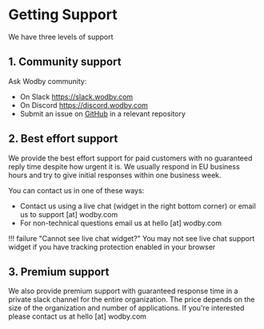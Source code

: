 # Getting Support

We have three levels of support

## 1. Community support

Ask Wodby community:

- On Slack https://slack.wodby.com
- On Discord https://discord.wodby.com
- Submit an issue on [GitHub](https://github.com/wodby) in a relevant repository

## 2. Best effort support

We provide the best effort support for paid customers with no guaranteed reply time despite how urgent it is. We usually respond in EU business hours and try to give initial responses within one business week.

You can contact us in one of these ways:

* Contact us using a live chat (widget in the right bottom corner) or email us to support [at] wodby.com
* For non-technical questions email us at hello [at] wodby.com

!!! failure "Cannot see live chat widget?"
You may not see live chat support widget if you have tracking protection enabled in your browser

## 3. Premium support

We also provide premium support with guaranteed response time in a private slack channel for the entire organization. The price depends on the size of the organization and number of applications. If you're interested please contact us at hello [at] wodby.com
